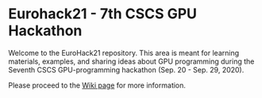# Eurohack21 - 7th CSCS GPU Hackathon

Welcome to the EuroHack21 repository.
This area is meant for learning materials, examples, and sharing ideas about GPU programming during the Seventh CSCS GPU-programming hackathon (Sep. 20 - Sep. 29, 2020).

Please proceed to the [Wiki page](https://github.com/vkarak/euroHack21/wiki) for more information.
